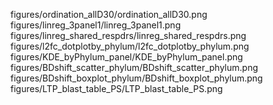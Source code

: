 figures/ordination_allD30/ordination_allD30.png
figures/linreg_3panel1/linreg_3panel1.png
figures/linreg_shared_respdrs/linreg_shared_respdrs.png
figures/l2fc_dotplotby_phylum/l2fc_dotplotby_phylum.png
figures/KDE_byPhylum_panel/KDE_byPhylum_panel.png
figures/BDshift_scatter_phylum/BDshift_scatter_phylum.png
figures/BDshift_boxplot_phylum/BDshift_boxplot_phylum.png
figures/LTP_blast_table_PS/LTP_blast_table_PS.png